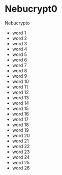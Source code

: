 # Nebucrypt0
Nebucrypto
- word 1
- word 2
- word 3
- word 4
- word 5
- word 6
- word 7
- word 8
- word 9
- word 10
- word 11
- word 12
- word 13
- word 14
- word 15
- word 16
- word 17
- word 18
- word 19
- word 20
- word 21
- word 22
- word 23
- word 24
- word 25
- word 26
